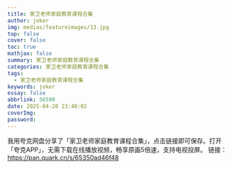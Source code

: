 ```yaml
---
title: 家卫老师家庭教育课程合集
author: joker
img: medias/featureimages/13.jpg
top: false
cover: false
toc: true
mathjax: false
summary: 家卫老师家庭教育课程合集
categories: 家卫老师家庭教育课程合集
tags:
  - 家卫老师家庭教育课程合集
keywords: joker
essay: false
abbrlink: 56590
date: 2025-04-20 23:40:02
coverImg:
password:
---
```


我用夸克网盘分享了「家卫老师家庭教育课程合集」，点击链接即可保存。打开「夸克APP」，无需下载在线播放视频，畅享原画5倍速，支持电视投屏。
链接：https://pan.quark.cn/s/65350ad46f48
